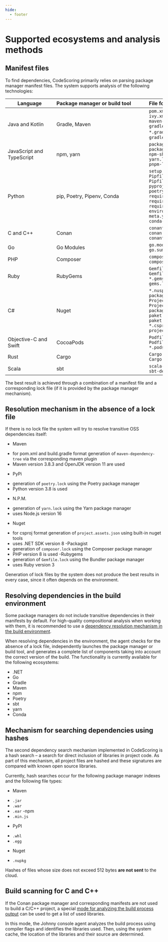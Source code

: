 ```yaml
---
hide:
  - footer
---
```

# Supported ecosystems and analysis methods

## Manifest files

To find dependencies, CodeScoring primarily relies on parsing package manager manifest files. The system supports analysis of the following technologies:

Language <div style="width:140px">| Package manager or build tool <div style="width:280px"> | File format <div style="width:250px"> |
----------------| :---------------- | :---------- |
Java and Kotlin | Gradle, Maven | `pom.xml`<br/>`ivy.xml`<br/>`maven-dependency-tree.txt`<br/>`gradle-dependency-tree.txt`<br/>`*.gradle`< br/>`*.gradle.kts`<br/> `gradle.lockfile`|
JavaScript and TypeScript | npm, yarn | `package.json`<br/>`package-lock.json` <br/>`npm-shrinkwrap.json`<br/>`yarn.lock`<br/>`pnpm-lock.yaml`|
Python                      |    pip, Poetry, Pipenv, Conda    |  `setup.py`<br/>`Pipfile`<br/>`Pipfile.lock`<br/>`pyproject.toml`<br/>`poetry.lock`<br/>`requirements.txt`<br/>`requirements.pip`<br/>`requires.txt`<br/>`environment.yml`<br/>`meta.yml`<br/>`conda-lock.yml` |
C and C++ | Conan | `conanfile.txt`<br/>`conan.lock`<br/>`conanfile.py`|
Go | Go Modules | `go.mod`<br/>`go.sum` |
PHP | Composer | `composer.json`<br/>`composer.lock`|
Ruby | RubyGems | `Gemfile`<br/>`Gemfile.lock`<br/>`*.gemspec`<br/>`gems.locked`|
C# | Nuget | `*.nuspec`<br/>`packages.lock.json`<br/>`Project.json`<br/>`Project.lock.json`<br/>`packages.config`<br/>`paket.dependencies`<br/>`paket.lock`<br/>`*.csproj`<br/>`project.assets.json`|
Objective-C and Swift | CocoaPods | `Podfile`<br/>`Podfile.lock`<br/>`*.podspec`|
Rust | Cargo | `Cargo.lock`<br/>`Cargo.toml`|
Scala | sbt | `scala-dependency-tree.txt`<br/>`sbt-dependency-tree.txt`|


The best result is achieved through a combination of a manifest file and a corresponding lock file (if it is provided by the package manager mechanism).


## Resolution mechanism in the absence of a lock file

If there is no lock file the system will try to resolve transitive OSS dependencies itself:

- Maven
 + for pom.xml and build.gradle format generation of `maven-dependency-tree` via the corresponding maven plugin
 + Maven version 3.8.3 and OpenJDK version 11 are used
- PyPi
 + generation of `poetry.lock` using the Poetry package manager
 + Python version 3.8 is used
- N.P.M.
 + generation of `yarn.lock` using the Yarn package manager
 + uses Node.js version 16
- Nuget
 + for csproj format generation of `project.assets.json` using built-in nuget tools
 + uses .NET SDK version 8
-Packagist
 + generation of `composer.lock` using the Composer package manager
 + PHP version 8 is used
-Rubygems
 + generation of `Gemfile.lock` using the Bundler package manager
 + uses Ruby version 3

Generation of lock files by the system does not produce the best results in every case, since it often depends on the environment.

## Resolving dependencies in the build environment

Some package managers do not include transitive dependencies in their manifests by default. For high-quality compositional analysis when working with them, it is recommended to use a [dependency resolution mechanism in the build environment](/agent/resolve.en.md).

When resolving dependencies in the environment, the agent checks for the absence of a lock file, independently launches the package manager or build tool, and generates a complete list of components taking into account the correct version of the build. The functionality is currently available for the following ecosystems:

- .NET
- Go
- Gradle
- Maven
- npm
- Poetry
- sbt
- yarn
- Conda

## Mechanism for searching dependencies using hashes

The second dependency search mechanism implemented in CodeScoring is a hash search – a search for direct inclusion of libraries in project code. As part of this mechanism, all project files are hashed and these signatures are compared with known open source libraries.

Currently, hash searches occur for the following package manager indexes and the following file types:

- Maven
 + `.jar`
 + `.war`
 + `.ear`
-npm
 + `.min.js`
- PyPI
 + `.whl`
 + `.egg`
- Nuget
 + `.nupkg`


Hashes of files whose size does not exceed 512 bytes **are not sent** to the cloud.

## Build scanning for C and C++

If the Conan package manager and corresponding manifests are not used to build a C/C++ project, a special [mode for analyzing the build process output](/agent/scan-build.en) can be used to get a list of used libraries.

In this mode, the Johnny console agent analyzes the build process using compiler flags and identifies the libraries used. Then, using the system cache, the location of the libraries and their source are determined.
